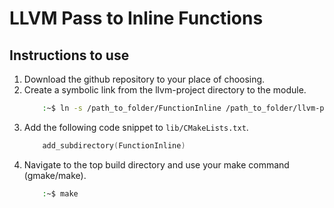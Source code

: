 # LLVM Pass to Inline Functions 

## Instructions to use
1. Download the github repository to your place of choosing. 
2. Create a symbolic link from the llvm-project directory to the module.
	```bash
		:~$ ln -s /path_to_folder/FunctionInline /path_to_folder/llvm-project/llvm/lib
	```
3. Add the following code snippet to `lib/CMakeLists.txt`.
	```cpp
		add_subdirectory(FunctionInline)
	```
4. Navigate to the top build directory and use your make command (gmake/make).
	```bash
		:~$ make
	```

